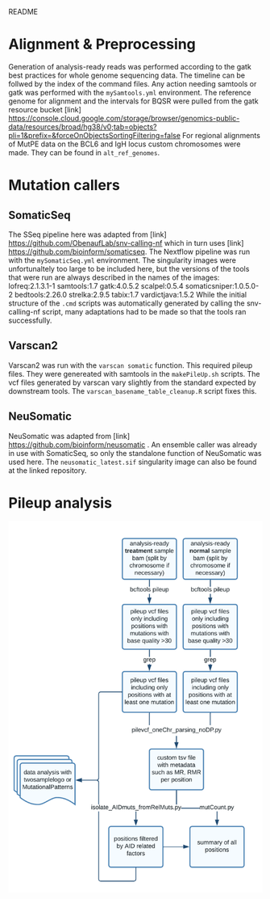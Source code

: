 README

Alignment & Preprocessing
=========================
Generation of analysis-ready reads was performed according to the gatk best practices for whole genome sequencing data. The timeline can be follwed by the index of the command files.
Any action needing samtools or gatk was performed with the `mySamtools.yml` environment. 
The reference genome for alignment and the intervals for BQSR were pulled from the gatk resource bucket [link] https://console.cloud.google.com/storage/browser/genomics-public-data/resources/broad/hg38/v0;tab=objects?pli=1&prefix=&forceOnObjectsSortingFiltering=false
For regional alignments of MutPE data on the BCL6 and IgH locus custom chromosomes were made. They can be found in `alt_ref_genomes`.

Mutation callers
================

SomaticSeq
----------
The SSeq pipeline here was adapted from [link] https://github.com/ObenaufLab/snv-calling-nf which in turn uses [link] https://github.com/bioinform/somaticseq.
The Nextflow pipeline was run with the `mySomaticSeq.yml` environment. The singularity images were unfortunaltely too large to be included here, but the versions of the tools that were run are always described in the names of the images:
lofreq:2.1.3.1-1
samtools:1.7
gatk:4.0.5.2
scalpel:0.5.4
somaticsniper:1.0.5.0-2
bedtools:2.26.0
strelka:2.9.5
tabix:1.7
vardictjava:1.5.2
While the initial structure of the `.cmd` scripts was automatically generated by calling the snv-calling-nf script, many adaptations had to be made so that the tools ran successfully.

Varscan2
--------
Varscan2 was run with the `varscan somatic` function. This required pileup files. They were genereated with samtools in the `makePileUp.sh` scripts.
The vcf files generated by varscan vary slightly from the standard expected by downstream tools. The `varscan_basename_table_cleanup.R` script fixes this.

NeuSomatic
----------
NeuSomatic was adapted from [link] https://github.com/bioinform/neusomatic . An ensemble caller was already in use with SomaticSeq, so only the standalone function of NeuSomatic was used here. 
The `neusomatic_latest.sif` singularity image can also be found at the linked repository. 

Pileup analysis
===============
![Image](https://github.com/max-vdL/Ramos_WGS_MasterThesis/blob/main/pileup_workflow.png) 